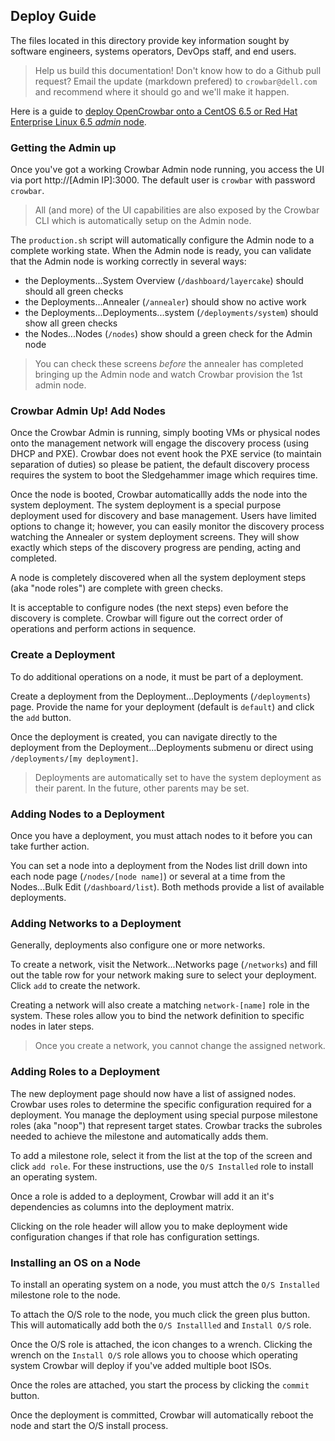 ## Deploy Guide

The files located in this directory provide key information sought by software engineers, systems operators, DevOps staff, and end users.

> Help us build this documentation!  Don't know how to do a Github pull request?  Email the update (markdown prefered) to `crowbar@dell.com` and recommend where it should go and we'll make it happen.

Here is a guide to [deploy OpenCrowbar onto a CentOS 6.5 or Red Hat Enterprise Linux 6.5 _admin_ node](./Install-CentOS-RHEL-6.5-AdminNode.md).

### Getting the Admin up

Once you've got a working Crowbar Admin node running, you access the UI via port http://[Admin IP]:3000.  The default user is `crowbar` with password `crowbar`.

> All (and more) of the UI capabilities are also exposed by the Crowbar CLI which is automatically setup on the Admin node.

The `production.sh` script will automatically configure the Admin node to a complete working state.  When the Admin node is ready, you can validate that the Admin node is working correctly in several ways:

* the Deployments...System Overview (`/dashboard/layercake`) should should all green checks
* the Deployments...Annealer (`/annealer`) should show no active work
* the Deployments...Deployments...system (`/deployments/system`) should show all green checks
* the Nodes...Nodes (`/nodes`) show should a green check for the Admin node

> You can check these screens _before_ the annealer has completed bringing up the Admin node and watch Crowbar provision the 1st admin node.

### Crowbar Admin Up!  Add Nodes

Once the Crowbar Admin is running, simply booting VMs or physical nodes onto the management network will engage the discovery process (using DHCP and PXE).  Crowbar does not event hook the PXE service (to maintain separation of duties) so please be patient, the default discovery process requires the system to boot the Sledgehammer image which requires time.

Once the node is booted, Crowbar automaticallly adds the node into the system deployment.  The system deployment is a special purpose deployment used for discovery and base management.  Users have limited options to change it; however, you can easily monitor the discovery process watching the Annealer or system deployment screens.  They will show exactly which steps of the discovery progress are pending, acting and completed.

A node is completely discovered when all the system deployment steps (aka "node roles") are complete with green checks.

It is acceptable to configure nodes (the next steps) even before the discovery is complete.  Crowbar will figure out the correct order of operations and perform actions in sequence.

### Create a Deployment

To do additional operations on a node, it must be part of a deployment.

Create a deployment from the Deployment...Deployments (`/deployments`) page.  Provide the name for your deployment (default is `default`) and click the `add` button.

Once the deployment is created, you can navigate directly to the deployment from the Deployment...Deployments submenu or direct using `/deployments/[my deployment]`.

> Deployments are automatically set to have the system deployment as their parent.  In the future, other parents may be set.

### Adding Nodes to a Deployment

Once you have a deployment, you must attach nodes to it before you can take further action.

You can set a node into a deployment from the Nodes list drill down into each node page (`/nodes/[node name]`) or several at a time from the Nodes...Bulk Edit (`/dashboard/list`).  Both methods provide a list of available deployments.

### Adding Networks to a Deployment

Generally, deployments also configure one or more networks.

To create a network, visit the Network...Networks page (`/networks`) and fill out the table row for your network making sure to select your deployment.  Click `add` to create the network.

Creating a network will also create a matching `network-[name]` role in the system.  These roles allow you to bind the network definition to specific nodes in later steps.

> Once you create a network, you cannot change the assigned network.

### Adding Roles to a Deployment

The new deployment page should now have a list of assigned nodes.  Crowbar uses roles to determine the specific configuration required for a deployment.  You manage the deployment using special purpose milestone roles (aka "noop") that represent target states.   Crowbar tracks the subroles needed to achieve the milestone and automatically adds them.

To add a milestone role, select it from the list at the top of the screen and click `add role`.  For these instructions, use the `O/S Installed` role to install an operating system.  

Once a role is added to a deployment, Crowbar will add it an it's dependencies as columns into the deployment matrix.

Clicking on the role header will allow you to make deployment wide configuration changes if that role has configuration settings.

### Installing an OS on a Node

To install an operating system on a node, you must attch the `O/S Installed` milestone role to the node.  

To attach the O/S role to the node, you much click the green plus button.  This will automatically add both the `O/S Installled` and `Install O/S` role.  

Once the O/S role is attached, the icon changes to a wrench.  Clicking the wrench on the  `Install O/S` role allows you to choose which operating system Crowbar will deploy if you've added multiple boot ISOs.

Once the roles are attached, you start the process by clicking the `commit` button.  

Once the deployment is committed, Crowbar will automatically reboot the node and start the O/S install process.
